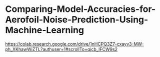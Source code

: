 # Comparing-Model-Accuracies-for-Aerofoil-Noise-Prediction-Using-Machine-Learning


https://colab.research.google.com/drive/1nHCPQ3Z7-cxayv3-MW-ph_XKhawWiZTL?authuser=1#scrollTo=qjcb_IFCW9s2
